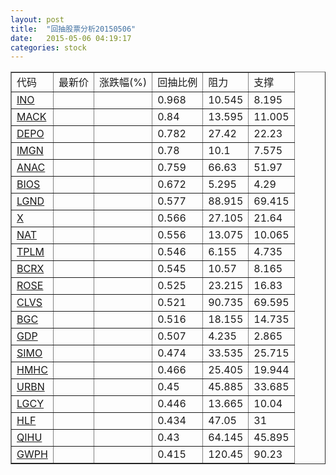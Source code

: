 ```yaml
---
layout: post
title:  "回抽股票分析20150506"
date:   2015-05-06 04:19:17
categories: stock
---
```

<script type="text/javascript">
var stockList = []
stockList.push('gb_ino');
stockList.push('gb_mack');
stockList.push('gb_depo');
stockList.push('gb_imgn');
stockList.push('gb_anac');
stockList.push('gb_bios');
stockList.push('gb_lgnd');
stockList.push('gb_x');
stockList.push('gb_nat');
stockList.push('gb_tplm');
stockList.push('gb_bcrx');
stockList.push('gb_rose');
stockList.push('gb_clvs');
stockList.push('gb_bgc');
stockList.push('gb_gdp');
stockList.push('gb_simo');
stockList.push('gb_hmhc');
stockList.push('gb_urbn');
stockList.push('gb_lgcy');
stockList.push('gb_hlf');
stockList.push('gb_qihu');
stockList.push('gb_gwph');
</script>
<table border="1">
 <tr>
 <td>代码</td>
 <td>最新价</td>
 <td>涨跌幅(%)</td>
 <td>回抽比例</td>
 <td>阻力</td>
 <td>支撑</td>
</tr>
  <tr id="ino">
  <td><a href="http://stock.finance.sina.com.cn/usstock/quotes/INO.html" target="_blank">INO</a></td><td></td><td></td><td>0.968</td><td>10.545</td><td>8.195</td></tr>
  <tr id="mack">
  <td><a href="http://stock.finance.sina.com.cn/usstock/quotes/MACK.html" target="_blank">MACK</a></td><td></td><td></td><td>0.84</td><td>13.595</td><td>11.005</td></tr>
  <tr id="depo">
  <td><a href="http://stock.finance.sina.com.cn/usstock/quotes/DEPO.html" target="_blank">DEPO</a></td><td></td><td></td><td>0.782</td><td>27.42</td><td>22.23</td></tr>
  <tr id="imgn">
  <td><a href="http://stock.finance.sina.com.cn/usstock/quotes/IMGN.html" target="_blank">IMGN</a></td><td></td><td></td><td>0.78</td><td>10.1</td><td>7.575</td></tr>
  <tr id="anac">
  <td><a href="http://stock.finance.sina.com.cn/usstock/quotes/ANAC.html" target="_blank">ANAC</a></td><td></td><td></td><td>0.759</td><td>66.63</td><td>51.97</td></tr>
  <tr id="bios">
  <td><a href="http://stock.finance.sina.com.cn/usstock/quotes/BIOS.html" target="_blank">BIOS</a></td><td></td><td></td><td>0.672</td><td>5.295</td><td>4.29</td></tr>
  <tr id="lgnd">
  <td><a href="http://stock.finance.sina.com.cn/usstock/quotes/LGND.html" target="_blank">LGND</a></td><td></td><td></td><td>0.577</td><td>88.915</td><td>69.415</td></tr>
  <tr id="x">
  <td><a href="http://stock.finance.sina.com.cn/usstock/quotes/X.html" target="_blank">X</a></td><td></td><td></td><td>0.566</td><td>27.105</td><td>21.64</td></tr>
  <tr id="nat">
  <td><a href="http://stock.finance.sina.com.cn/usstock/quotes/NAT.html" target="_blank">NAT</a></td><td></td><td></td><td>0.556</td><td>13.075</td><td>10.065</td></tr>
  <tr id="tplm">
  <td><a href="http://stock.finance.sina.com.cn/usstock/quotes/TPLM.html" target="_blank">TPLM</a></td><td></td><td></td><td>0.546</td><td>6.155</td><td>4.735</td></tr>
  <tr id="bcrx">
  <td><a href="http://stock.finance.sina.com.cn/usstock/quotes/BCRX.html" target="_blank">BCRX</a></td><td></td><td></td><td>0.545</td><td>10.57</td><td>8.165</td></tr>
  <tr id="rose">
  <td><a href="http://stock.finance.sina.com.cn/usstock/quotes/ROSE.html" target="_blank">ROSE</a></td><td></td><td></td><td>0.525</td><td>23.215</td><td>16.83</td></tr>
  <tr id="clvs">
  <td><a href="http://stock.finance.sina.com.cn/usstock/quotes/CLVS.html" target="_blank">CLVS</a></td><td></td><td></td><td>0.521</td><td>90.735</td><td>69.595</td></tr>
  <tr id="bgc">
  <td><a href="http://stock.finance.sina.com.cn/usstock/quotes/BGC.html" target="_blank">BGC</a></td><td></td><td></td><td>0.516</td><td>18.155</td><td>14.735</td></tr>
  <tr id="gdp">
  <td><a href="http://stock.finance.sina.com.cn/usstock/quotes/GDP.html" target="_blank">GDP</a></td><td></td><td></td><td>0.507</td><td>4.235</td><td>2.865</td></tr>
  <tr id="simo">
  <td><a href="http://stock.finance.sina.com.cn/usstock/quotes/SIMO.html" target="_blank">SIMO</a></td><td></td><td></td><td>0.474</td><td>33.535</td><td>25.715</td></tr>
  <tr id="hmhc">
  <td><a href="http://stock.finance.sina.com.cn/usstock/quotes/HMHC.html" target="_blank">HMHC</a></td><td></td><td></td><td>0.466</td><td>25.405</td><td>19.944</td></tr>
  <tr id="urbn">
  <td><a href="http://stock.finance.sina.com.cn/usstock/quotes/URBN.html" target="_blank">URBN</a></td><td></td><td></td><td>0.45</td><td>45.885</td><td>33.685</td></tr>
  <tr id="lgcy">
  <td><a href="http://stock.finance.sina.com.cn/usstock/quotes/LGCY.html" target="_blank">LGCY</a></td><td></td><td></td><td>0.446</td><td>13.665</td><td>10.04</td></tr>
  <tr id="hlf">
  <td><a href="http://stock.finance.sina.com.cn/usstock/quotes/HLF.html" target="_blank">HLF</a></td><td></td><td></td><td>0.434</td><td>47.05</td><td>31</td></tr>
  <tr id="qihu">
  <td><a href="http://stock.finance.sina.com.cn/usstock/quotes/QIHU.html" target="_blank">QIHU</a></td><td></td><td></td><td>0.43</td><td>64.145</td><td>45.895</td></tr>
  <tr id="gwph">
  <td><a href="http://stock.finance.sina.com.cn/usstock/quotes/GWPH.html" target="_blank">GWPH</a></td><td></td><td></td><td>0.415</td><td>120.45</td><td>90.23</td></tr>
</table>
